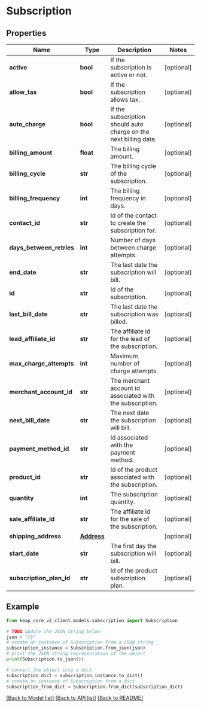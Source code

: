 # Subscription


## Properties

Name | Type | Description | Notes
------------ | ------------- | ------------- | -------------
**active** | **bool** | If the subscription is active or not. | [optional] 
**allow_tax** | **bool** | If the subscription allows tax. | [optional] 
**auto_charge** | **bool** | If the subscription should auto charge on the next billing date. | [optional] 
**billing_amount** | **float** | The billing amount. | [optional] 
**billing_cycle** | **str** | The billing cycle of the subscription. | [optional] 
**billing_frequency** | **int** | The billing frequency in days. | [optional] 
**contact_id** | **str** | Id of the contact to create the subscription for. | [optional] 
**days_between_retries** | **int** | Number of days between charge attempts. | [optional] 
**end_date** | **str** | The last date the subscription will bill. | [optional] 
**id** | **str** | Id of the subscription. | [optional] 
**last_bill_date** | **str** | The last date the subscription was billed. | [optional] 
**lead_affiliate_id** | **str** | The affiliate id for the lead of the subscription. | [optional] 
**max_charge_attempts** | **int** | Maximum number of charge attempts. | [optional] 
**merchant_account_id** | **str** | The merchant account id associated with the subscription. | [optional] 
**next_bill_date** | **str** | The next date the subscription will bill. | [optional] 
**payment_method_id** | **str** | Id associated with the payment method. | [optional] 
**product_id** | **str** | Id of the product associated with the subscription. | [optional] 
**quantity** | **int** | The subscription quantity. | [optional] 
**sale_affiliate_id** | **str** | The affiliate id for the sale of the subscription. | [optional] 
**shipping_address** | [**Address**](Address.md) |  | [optional] 
**start_date** | **str** | The first day the subscription will bill. | [optional] 
**subscription_plan_id** | **str** | Id of the product subscription plan. | [optional] 

## Example

```python
from keap_core_v2_client.models.subscription import Subscription

# TODO update the JSON string below
json = "{}"
# create an instance of Subscription from a JSON string
subscription_instance = Subscription.from_json(json)
# print the JSON string representation of the object
print(Subscription.to_json())

# convert the object into a dict
subscription_dict = subscription_instance.to_dict()
# create an instance of Subscription from a dict
subscription_from_dict = Subscription.from_dict(subscription_dict)
```
[[Back to Model list]](../README.md#documentation-for-models) [[Back to API list]](../README.md#documentation-for-api-endpoints) [[Back to README]](../README.md)


